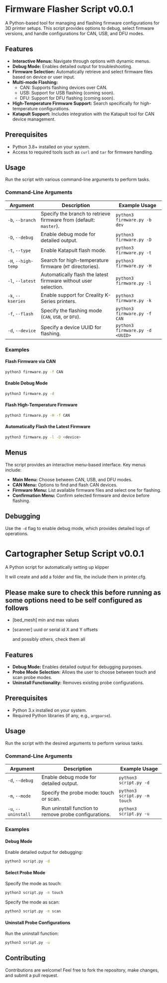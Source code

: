 
# Firmware Flasher Script v0.0.1

A Python-based tool for managing and flashing firmware configurations for 3D printer setups. This script provides options to debug, select firmware versions, and handle configurations for CAN, USB, and DFU modes.

## Features

- **Interactive Menus:** Navigate through options with dynamic menus.
- **Debug Mode:** Enables detailed output for troubleshooting.
- **Firmware Selection:** Automatically retrieve and select firmware files based on device or user input.
- **Multi-mode Flashing:**
  - CAN: Supports flashing devices over CAN.
  - USB: Support for USB flashing (coming soon).
  - DFU: Support for DFU flashing (coming soon).
- **High-Temperature Firmware Support:** Search specifically for high-temperature configurations.
- **Katapult Support:** Includes integration with the Katapult tool for CAN device management.

## Prerequisites

- Python 3.8+ installed on your system.
- Access to required tools such as `curl` and `tar` for firmware handling.

## Usage

Run the script with various command-line arguments to perform tasks.

### Command-Line Arguments

| Argument        | Description                                                                     | Example Usage                       |
|-----------------|---------------------------------------------------------------------------------|-------------------------------------|
| `-b`, `--branch` | Specify the branch to retrieve firmware from (default: `master`).                | `python3 firmware.py -b dev`       |
| `-D`, `--debug`  | Enable debug mode for detailed output.                                         | `python3 firmware.py -D`           |
| `-t`, `--type`   | Enable Katapult flash mode.                                                    | `python3 firmware.py -t`           |
| `-H`, `--high-temp` | Search for high-temperature firmware (`HT` directories).                   | `python3 firmware.py -H`           |
| `-l`, `--latest` | Automatically flash the latest firmware without user selection.                | `python3 firmware.py -l`           |
| `-k`, `--kseries` | Enable support for Creality K-Series printers.                                | `python3 firmware.py -k`           |
| `-f`, `--flash`  | Specify the flashing mode (`CAN`, `USB`, or `DFU`).                            | `python3 firmware.py -f CAN`       |
| `-d`, `--device` | Specify a device UUID for flashing.                                            | `python3 firmware.py -d <UUID>`    |

### Examples

#### Flash Firmware via CAN
```bash
python3 firmware.py -f CAN
```

#### Enable Debug Mode
```bash
python3 firmware.py -d
```

#### Flash High-Temperature Firmware
```bash
python3 firmware.py -H -f CAN
```

#### Automatically Flash the Latest Firmware
```bash
python3 firmware.py -l -D <device>
```

## Menus

The script provides an interactive menu-based interface. Key menus include:

- **Main Menu:** Choose between CAN, USB, and DFU modes.
- **CAN Menu:** Options to find and flash CAN devices.
- **Firmware Menu:** List available firmware files and select one for flashing.
- **Confirmation Menu:** Confirm selected firmware and device before flashing.

## Debugging

Use the `-d` flag to enable debug mode, which provides detailed logs of operations.


# Cartographer Setup Script v0.0.1

A Python script for automatically setting up klipper 

It will create and add a folder and file, the include them in printer.cfg.

## Please make sure to check this before running as some options need to be self configured as follows

- [bed_mesh]
    min and max values
- [scanner]
    uuid or serial id
    X and Y offsets
    
    and possibly others, check them all

## Features
- **Debug Mode:** Enables detailed output for debugging purposes.
- **Probe Mode Selection:** Allows the user to choose between touch and scan probe modes.
- **Uninstall Functionality:** Removes existing probe configurations.

## Prerequisites
- Python 3.x installed on your system.
- Required Python libraries (if any, e.g., `argparse`).

## Usage
Run the script with the desired arguments to perform various tasks.

### Command-Line Arguments

| Argument        | Description                                 | Example Usage                    |
|-----------------|---------------------------------------------|-----------------------------------|
| `-d`, `--debug` | Enable debug mode for detailed output.      | `python3 script.py -d`           |
| `-m`, `--mode`  | Specify the probe mode: touch or scan.      | `python3 script.py -m touch`     |
| `-u`, `--uninstall` | Run uninstall function to remove probe configurations. | `python3 script.py -u` |

### Examples

#### Debug Mode
Enable detailed output for debugging:
```bash
python3 script.py -d
```

#### Select Probe Mode
Specify the mode as touch:
```bash
python3 script.py -m touch
```

Specify the mode as scan:
```bash
python3 script.py -m scan
```

#### Uninstall Probe Configurations
Run the uninstall function:
```bash
python3 script.py -u
```

## Contributing
Contributions are welcome! Feel free to fork the repository, make changes, and submit a pull request.